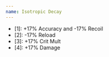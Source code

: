 ```yaml
---
name: Isotropic Decay
---
```


- [1]: +17% Accuracy and -17% Recoil
- [2]: -17% Reload
- [3]: +17% Crit Mult
- [4]: +17% Damage
